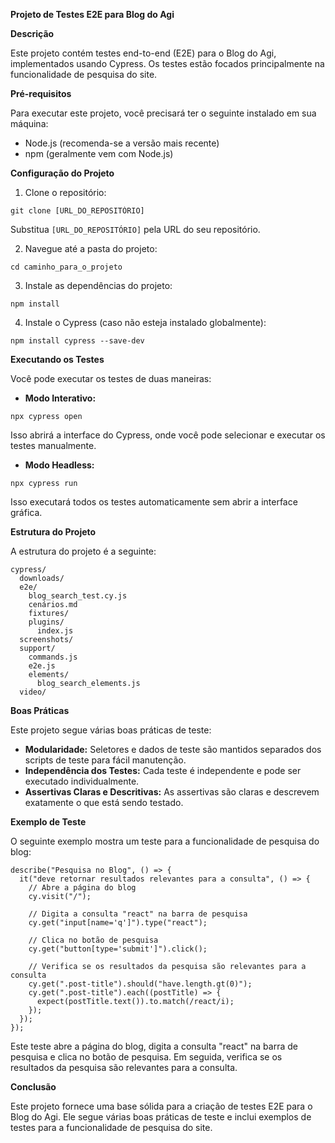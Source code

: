 **Projeto de Testes E2E para Blog do Agi**

**Descrição**

Este projeto contém testes end-to-end (E2E) para o Blog do Agi, implementados usando Cypress. Os testes estão focados principalmente na funcionalidade de pesquisa do site.

**Pré-requisitos**

Para executar este projeto, você precisará ter o seguinte instalado em sua máquina:

* Node.js (recomenda-se a versão mais recente)
* npm (geralmente vem com Node.js)

**Configuração do Projeto**

1. Clone o repositório:

```
git clone [URL_DO_REPOSITÓRIO]
```

Substitua `[URL_DO_REPOSITÓRIO]` pela URL do seu repositório.

2. Navegue até a pasta do projeto:

```
cd caminho_para_o_projeto
```

3. Instale as dependências do projeto:

```
npm install
```

4. Instale o Cypress (caso não esteja instalado globalmente):

```
npm install cypress --save-dev
```

**Executando os Testes**

Você pode executar os testes de duas maneiras:

* **Modo Interativo:**

```
npx cypress open
```

Isso abrirá a interface do Cypress, onde você pode selecionar e executar os testes manualmente.

* **Modo Headless:**

```
npx cypress run
```

Isso executará todos os testes automaticamente sem abrir a interface gráfica.

**Estrutura do Projeto**

A estrutura do projeto é a seguinte:

```
cypress/
  downloads/
  e2e/
    blog_search_test.cy.js
    cenários.md
    fixtures/
    plugins/
      index.js
  screenshots/
  support/
    commands.js
    e2e.js
    elements/
      blog_search_elements.js
  video/
```

**Boas Práticas**

Este projeto segue várias boas práticas de teste:

* **Modularidade:** Seletores e dados de teste são mantidos separados dos scripts de teste para fácil manutenção.
* **Independência dos Testes:** Cada teste é independente e pode ser executado individualmente.
* **Assertivas Claras e Descritivas:** As assertivas são claras e descrevem exatamente o que está sendo testado.

**Exemplo de Teste**

O seguinte exemplo mostra um teste para a funcionalidade de pesquisa do blog:

```
describe("Pesquisa no Blog", () => {
  it("deve retornar resultados relevantes para a consulta", () => {
    // Abre a página do blog
    cy.visit("/");

    // Digita a consulta "react" na barra de pesquisa
    cy.get("input[name='q']").type("react");

    // Clica no botão de pesquisa
    cy.get("button[type='submit']").click();

    // Verifica se os resultados da pesquisa são relevantes para a consulta
    cy.get(".post-title").should("have.length.gt(0)");
    cy.get(".post-title").each((postTitle) => {
      expect(postTitle.text()).to.match(/react/i);
    });
  });
});
```

Este teste abre a página do blog, digita a consulta "react" na barra de pesquisa e clica no botão de pesquisa. Em seguida, verifica se os resultados da pesquisa são relevantes para a consulta.

**Conclusão**

Este projeto fornece uma base sólida para a criação de testes E2E para o Blog do Agi. Ele segue várias boas práticas de teste e inclui exemplos de testes para a funcionalidade de pesquisa do site.